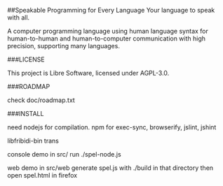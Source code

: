 ##Speakable Programming for Every Language
Your language to speak with all.

A computer programming language using human language syntax
for human-to-human and human-to-computer communication 
with high precision, supporting many languages.

###LICENSE

This project is Libre Software, licensed under AGPL-3.0.

###ROADMAP

check doc/roadmap.txt

###INSTALL

need nodejs for compilation.
npm for exec-sync, browserify, jslint, jshint

libfribidi-bin trans

console demo in src/
run ./spel-node.js

web demo in src/web
generate spel.js with ./build in that directory
then open spel.html in firefox
